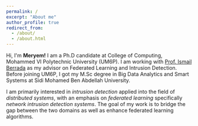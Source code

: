 ```yaml
---
permalink: /
excerpt: "About me"
author_profile: true
redirect_from:
  - /about/
  - /about.html
---
```


Hi, I'm **Meryem!** I am a Ph.D candidate at College of Computing, Mohammed VI Polytechnic University (UM6P). 
I am working with [Prof. Ismail Berrada](ismail.berrada@um6p.ma) as my advisor on Federated Learning and Intrusion Detection. 
Before joining UM6P, I got my M.Sc degree in Big Data Analytics and Smart Systems at Sidi Mohamed Ben Abdellah University.

I am primarily interested in *intrusion detection* applied into the field of *distributed systems*, 
with an emphasis on *federated learning* specifically *network intrusion detection systems*. 
The goal of my work is to bridge the gap between the two domains as well as enhance federated learning algorithms.
